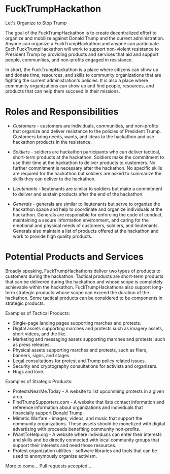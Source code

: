 # FuckTrumpHackathon
Let's Organize to Stop Trump

The goal of the FuckTrumpHackathon is to create decentralized effort to organize and mobilize against Donald Trump and the current administration. Anyone can organize a FuckTrumpHackathon and anyone can participate. Each FuckTrumpHackathon will work to support non-violent resistance to President Trump by providing products and services that aid and support people,
communities, and non-profits engaged in resistance.

In short, the FuckTrumpHackathon is a place where citizens can show up and donate time, resources, and skills to community organizations that are fighting the current administration's policies. It is also a place where community organizations can show up and find people, resources, and products that can help them succeed in their missions. 

# Roles and Responsibilities
- *Customers* - customers are individuals, communities, and non-profits that organize and deliver resistance to the policies of President Trump. Customers bring needs, wants, and ideas to the hackathon and use hackathon products in the resistance.

- *Soldiers* - soldiers are hackathon participants who can deliver tactical, short-term products at the hackathon. Soldiers make the commitment to use their time at the hackathon to deliver products to customers. No further commitment is necessary after the hackathon. No specific skills are required for the hackathon but soldiers are asked to summarize the skills they can deliver to the hackathon. 

- *Lieutenants* - lieutenants are similar to soldiers but make a commitment to deliver and sustain products after the end of the hackathon.

- *Generals* - generals are similar to lieutenants but serve to organize the hackathon space and help to coordinate and organize individuals at the hackathon. Generals are responsible for enforcing the code of conduct, maintaining a secure information environment, and caring for the emotional and physical needs of customers, soldiers, and lieutenants. Generals also maintain a list of products offered at the hackathon and work to provide high quality products.

# Potential Products and Services
Broadly speaking, FuckTrumpHackathons deliver two types of products to customers during the hackathon. Tactical products are short-term products that can be delivered during the hackathon and whose scope is completely achievable within the hackathon. FuckTrumpHackathons also support long-term strategic products whose scope can exceed the duration of the hackathon. Some tactical products can be considered to be components in strategic products.

Examples of Tactical Products:
* Single-page landing pages supporting marches and protests.
* Digital assets supporting marches and protests such as imagery assets, short videos, and the like.
* Marketing and messaging assets supporting marches and protests, such as press releases.
* Physical assets supporting marches and protests, such as fliers, banners, signs, and stages.
* Legal consultations for protest and Trump policy related issues. 
* Security and cryptography consultations for activists and organizers.
* Hugs and love.

Examples of Strategic Products:
* ProtestsNearMe.Today - A website to list upcomming protests in a given area.
* FindTrumpSupporters.com - A website that lists contact information and reference information about organizations and individuals that financially support Donald Trump.
* Mimetic Warfare - images, videos, and music that support the community organizations. These assets should be monetized with digital advertising with proceeds benefiting community non-profits.
* IWantToHelp.org - A website where individuals can enter their interests and skills and be directly connected with local community groups that support their interests and need those resources. 
* Protest organization utilities - software libraries and tools that can be used to anonymously organize activism. 


More to come...
Pull requests accepted...
